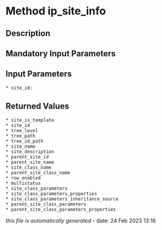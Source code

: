 # Method ip_site_info

## Description
	

## Mandatory Input Parameters

## Input Parameters
	* site_id:

## Returned Values
	* site_is_template
	* site_id
	* tree_level
	* tree_path
	* tree_id_path
	* site_name
	* site_description
	* parent_site_id
	* parent_site_name
	* site_class_name
	* parent_site_class_name
	* row_enabled
	* multistatus
	* site_class_parameters
	* site_class_parameters_properties
	* site_class_parameters_inheritance_source
	* parent_site_class_parameters
	* parent_site_class_parameters_properties


*this file is automatically generated* - date: 24 Feb 2023 13:16